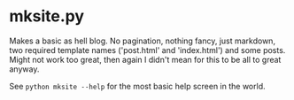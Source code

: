 # mksite.py

Makes a basic as hell blog. No pagination, nothing fancy, just markdown, two required template names ('post.html' and 'index.html') and some posts. Might not work too great, then again I didn't mean for this to be all to great anyway.

See `python mksite --help` for the most basic help screen in the world.
